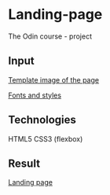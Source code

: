 # Landing-page
The Odin course - project 

## Input
[Template image of the page](https://cdn.statically.io/gh/TheOdinProject/curriculum/81a5d553f4073e593d23a6ab00d50eef8620796d/foundations/html_css/project/imgs/01.png)

[Fonts and styles](https://cdn.statically.io/gh/TheOdinProject/curriculum/81a5d553f4073e593d23a6ab00d50eef8620796d/foundations/html_css/project/imgs/02.png)


## Technologies

HTML5
CSS3 (flexbox)


## Result

[Landing page](https://ewasarenka.github.io/Landing-page)
